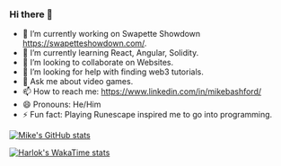 ### Hi there 👋


- 🔭 I’m currently working on Swapette Showdown https://swapetteshowdown.com/.
- 🌱 I’m currently learning React, Angular, Solidity.
- 👯 I’m looking to collaborate on Websites.
- 🤔 I’m looking for help with finding web3 tutorials.
- 💬 Ask me about video games.
- 📫 How to reach me: https://www.linkedin.com/in/mikebashford/
- 😄 Pronouns: He/Him
- ⚡ Fun fact: Playing Runescape inspired me to go into programming.

[![Mike's GitHub stats](https://github-readme-stats.vercel.app/api?username=mikebashford&theme=dark&show_icons=true)](https://github.com/anuraghazra/github-readme-stats)

[![Harlok's WakaTime stats](https://github-readme-stats.vercel.app/api/wakatime?username=018d90d9-f665-4c7b-bbd2-61d074d5e2ee)](https://github.com/anuraghazra/github-readme-stats)

